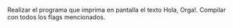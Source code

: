 Realizar el programa que imprima en pantalla el texto Hola, Orga!. Compilar con todos los flags mencionados.
